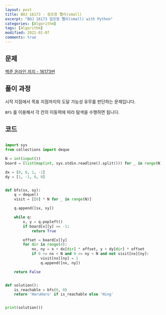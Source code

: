 ```yaml
---
layout: post
title: BOJ 16173 - 점프왕 쩰리(small)
excerpt: "BOJ 16173 점프왕 쩰리(small) with Python"
categories: [Algorithm]
tags: [Algorithm]
modified: 2021-01-07
comments: true
---
```


## 문제

[백준 온라인 저지 - 16173번](https://www.acmicpc.net/problem/16173)

## 풀이 과정

시작 지점에서 목표 지점까지의 도달 가능성 유무를 판단하는 문제입니다.

`BFS` 를 이용해서 각 칸의 이동력에 따라 탐색을 수행하면 됩니다.

## 코드

```python

import sys
from collections import deque

N = int(input())
board = [list(map(int, sys.stdin.readline().split())) for _ in range(N)]

dx = [0, 0, 1, -1]
dy = [1, -1, 0, 0]


def bfs(sx, sy):
    q = deque()
    visit = [[0] * N for _ in range(N)]

    q.append([sx, sy])

    while q:
        x, y = q.popleft()
        if board[x][y] == -1:
            return True

        offset = board[x][y]
        for dir in range(4):
            nx, ny = x + dx[dir] * offset, y + dy[dir] * offset
            if 0 <= nx < N and 0 <= ny < N and not visit[nx][ny]:
                visit[nx][ny] = 1
                q.append([nx, ny])

    return False


def solution():
    is_reachable = bfs(0, 0)
    return 'HaruHaru' if is_reachable else 'Hing'


print(solution())

```
